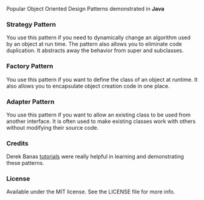 Popular Object Oriented Design Patterns demonstrated in **Java**

### Strategy Pattern
You use this pattern if you need to dynamically change an algorithm used by an object at run time. The pattern also allows you to eliminate code duplication. It abstracts away the behavior from super and subclasses.

### Factory Pattern
You use this pattern if you want to define the class of an object at runtime. It also allows you to encapsulate object creation code in one place.

### Adapter Pattern
You use this pattern if you want to allow an existing class to be used from another interface. It is often used to make existing classes work with others without modifying their source code.

### Credits
Derek Banas [tutorials](https://www.youtube.com/playlist?list=PLF206E906175C7E07) were really helpful in learning and demonstrating these patterns.

### License
Available under the MIT license. See the LICENSE file for more info.

